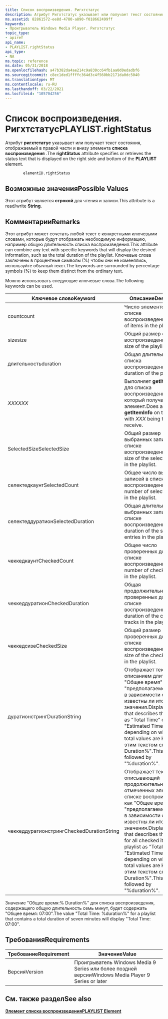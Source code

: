 ```yaml
---
title: Список воспроизведения. Ригхтстатус
description: Атрибут Ригхтстатус указывает или получает текст состояния, отображаемый в правой части и внизу элемента списка воспроизведения.
ms.assetid: 82861572-ee8d-4780-a890-f018662499ff
keywords:
- Проигрыватель Windows Media Player. Ригхтстатус
topic_type:
- apiref
api_name:
- PLAYLIST.rightStatus
api_type:
- NA
ms.topic: reference
ms.date: 05/31/2018
ms.openlocfilehash: a47b382da4ae214c9a830cc64fb1aa0d0edadbf6
ms.sourcegitcommit: c8ec1ded1ffffc364d3c4f560bb2171da0dc5040
ms.translationtype: MT
ms.contentlocale: ru-RU
ms.lasthandoff: 03/22/2021
ms.locfileid: "105704256"
---
```

# <a name="playlistrightstatus"></a><span data-ttu-id="87e97-104">Список воспроизведения. Ригхтстатус</span><span class="sxs-lookup"><span data-stu-id="87e97-104">PLAYLIST.rightStatus</span></span>

<span data-ttu-id="87e97-105">Атрибут **ригхтстатус** указывает или получает текст состояния, отображаемый в правой части и внизу элемента **списка воспроизведения** .</span><span class="sxs-lookup"><span data-stu-id="87e97-105">The **rightStatus** attribute specifies or retrieves the status text that is displayed on the right side and bottom of the **PLAYLIST** element.</span></span>

``` syntax
        elementID.rightStatus
```

## <a name="possible-values"></a><span data-ttu-id="87e97-106">Возможные значения</span><span class="sxs-lookup"><span data-stu-id="87e97-106">Possible Values</span></span>

<span data-ttu-id="87e97-107">Этот атрибут является **строкой** для чтения и записи.</span><span class="sxs-lookup"><span data-stu-id="87e97-107">This attribute is a read/write **String**.</span></span>

## <a name="remarks"></a><span data-ttu-id="87e97-108">Комментарии</span><span class="sxs-lookup"><span data-stu-id="87e97-108">Remarks</span></span>

<span data-ttu-id="87e97-109">Этот атрибут может сочетать любой текст с конкретными ключевыми словами, которые будут отображать необходимую информацию, например общую длительность списка воспроизведения.</span><span class="sxs-lookup"><span data-stu-id="87e97-109">This attribute can combine any text with specific keywords that will display the desired information, such as the total duration of the playlist.</span></span> <span data-ttu-id="87e97-110">Ключевые слова заключены в процентные символы (%) чтобы они не изменялись, используйте обычный текст.</span><span class="sxs-lookup"><span data-stu-id="87e97-110">The keywords are surrounded by percentage symbols (%) to keep them distinct from the ordinary text.</span></span>

<span data-ttu-id="87e97-111">Можно использовать следующие ключевые слова.</span><span class="sxs-lookup"><span data-stu-id="87e97-111">The following keywords can be used.</span></span>



| <span data-ttu-id="87e97-112">Ключевое слово</span><span class="sxs-lookup"><span data-stu-id="87e97-112">Keyword</span></span>               | <span data-ttu-id="87e97-113">Описание</span><span class="sxs-lookup"><span data-stu-id="87e97-113">Description</span></span>                                                                                                                                                                                                  |
|-----------------------|--------------------------------------------------------------------------------------------------------------------------------------------------------------------------------------------------------------|
| <span data-ttu-id="87e97-114">count</span><span class="sxs-lookup"><span data-stu-id="87e97-114">count</span></span>                 | <span data-ttu-id="87e97-115">Число элементов в списке воспроизведения.</span><span class="sxs-lookup"><span data-stu-id="87e97-115">Number of items in the playlist.</span></span>                                                                                                                                                                             |
| <span data-ttu-id="87e97-116">size</span><span class="sxs-lookup"><span data-stu-id="87e97-116">size</span></span>                  | <span data-ttu-id="87e97-117">Общий размер списка воспроизведения.</span><span class="sxs-lookup"><span data-stu-id="87e97-117">Total size of the playlist.</span></span>                                                                                                                                                                                  |
| <span data-ttu-id="87e97-118">длительность</span><span class="sxs-lookup"><span data-stu-id="87e97-118">duration</span></span>              | <span data-ttu-id="87e97-119">Общая длительность списка воспроизведения.</span><span class="sxs-lookup"><span data-stu-id="87e97-119">Total duration of the playlist.</span></span>                                                                                                                                                                              |
| <span data-ttu-id="87e97-120">*XXX*</span><span class="sxs-lookup"><span data-stu-id="87e97-120">*XXX*</span></span>                 | <span data-ttu-id="87e97-121">Выполняет **getItemInfo** для списка воспроизведения с *xxx* , который получает элемент.</span><span class="sxs-lookup"><span data-stu-id="87e97-121">Does a **getItemInfo** on the playlist with *XXX* being the item to receive.</span></span>                                                                                                                                 |
| <span data-ttu-id="87e97-122">SelectedSize</span><span class="sxs-lookup"><span data-stu-id="87e97-122">SelectedSize</span></span>          | <span data-ttu-id="87e97-123">Общий размер выбранных записей в списке воспроизведения.</span><span class="sxs-lookup"><span data-stu-id="87e97-123">Total size of the selected entries in the playlist.</span></span>                                                                                                                                                          |
| <span data-ttu-id="87e97-124">селектедкаунт</span><span class="sxs-lookup"><span data-stu-id="87e97-124">SelectedCount</span></span>         | <span data-ttu-id="87e97-125">Общее число выбранных записей в списке воспроизведения.</span><span class="sxs-lookup"><span data-stu-id="87e97-125">Total number of selected entries in the playlist.</span></span>                                                                                                                                                            |
| <span data-ttu-id="87e97-126">селектеддуратион</span><span class="sxs-lookup"><span data-stu-id="87e97-126">SelectedDuration</span></span>      | <span data-ttu-id="87e97-127">Общая длительность выбранных записей в списке воспроизведения.</span><span class="sxs-lookup"><span data-stu-id="87e97-127">Total duration of the selected entries in the playlist.</span></span>                                                                                                                                                      |
| <span data-ttu-id="87e97-128">чеккедкаунт</span><span class="sxs-lookup"><span data-stu-id="87e97-128">CheckedCount</span></span>          | <span data-ttu-id="87e97-129">Общее число проверенных дорожек в списке воспроизведения.</span><span class="sxs-lookup"><span data-stu-id="87e97-129">Total number of checked tracks in the playlist.</span></span>                                                                                                                                                              |
| <span data-ttu-id="87e97-130">чеккеддуратион</span><span class="sxs-lookup"><span data-stu-id="87e97-130">CheckedDuration</span></span>       | <span data-ttu-id="87e97-131">Общая продолжительность проверенных дорожек в списке воспроизведения.</span><span class="sxs-lookup"><span data-stu-id="87e97-131">Total duration of the checked tracks in the playlist.</span></span>                                                                                                                                                        |
| <span data-ttu-id="87e97-132">чеккедсизе</span><span class="sxs-lookup"><span data-stu-id="87e97-132">CheckedSize</span></span>           | <span data-ttu-id="87e97-133">Общий размер проверенных дорожек в списке воспроизведения.</span><span class="sxs-lookup"><span data-stu-id="87e97-133">Total size of the checked tracks in the playlist.</span></span>                                                                                                                                                            |
| <span data-ttu-id="87e97-134">дуратионстринг</span><span class="sxs-lookup"><span data-stu-id="87e97-134">DurationString</span></span>        | <span data-ttu-id="87e97-135">Отображает текст с описанием длительности "Общее время" или "предполагаемое время" в зависимости от того, известны ли итоговые значения.</span><span class="sxs-lookup"><span data-stu-id="87e97-135">Displays text that describes the duration as "Total Time" or "Estimated Time", depending on whether the total values are known.</span></span> <span data-ttu-id="87e97-136">За этим текстом следует "% Duration%".</span><span class="sxs-lookup"><span data-stu-id="87e97-136">This text is followed by "%duration%".</span></span>                                       |
| <span data-ttu-id="87e97-137">чеккеддуратионстринг</span><span class="sxs-lookup"><span data-stu-id="87e97-137">CheckedDurationString</span></span> | <span data-ttu-id="87e97-138">Отображает текст, описывающий продолжительность всех отмеченных элементов в списке воспроизведения как "Общее время" или "предполагаемое время" в зависимости от того, известны ли итоговые значения.</span><span class="sxs-lookup"><span data-stu-id="87e97-138">Displays text that describes the duration for all checked items in the playlist as "Total Time" or "Estimated Time", depending on whether the total values are known.</span></span> <span data-ttu-id="87e97-139">За этим текстом следует "% Duration%".</span><span class="sxs-lookup"><span data-stu-id="87e97-139">This text is followed by "%duration%".</span></span> |



 

<span data-ttu-id="87e97-140">Значение "Общее время:% Duration%" для списка воспроизведения, содержащего общую длительность семь минут, будет содержать "Общее время: 07:00".</span><span class="sxs-lookup"><span data-stu-id="87e97-140">The value "Total Time: %duration%" for a playlist that contains a total duration of seven minutes will display "Total Time: 07:00".</span></span>

## <a name="requirements"></a><span data-ttu-id="87e97-141">Требования</span><span class="sxs-lookup"><span data-stu-id="87e97-141">Requirements</span></span>



| <span data-ttu-id="87e97-142">Требование</span><span class="sxs-lookup"><span data-stu-id="87e97-142">Requirement</span></span> | <span data-ttu-id="87e97-143">Значение</span><span class="sxs-lookup"><span data-stu-id="87e97-143">Value</span></span> |
|--------------------|---------------------------------------------------|
| <span data-ttu-id="87e97-144">Версия</span><span class="sxs-lookup"><span data-stu-id="87e97-144">Version</span></span><br/> | <span data-ttu-id="87e97-145">Проигрыватель Windows Media 9 Series или более поздней версии</span><span class="sxs-lookup"><span data-stu-id="87e97-145">Windows Media Player 9 Series or later</span></span><br/> |



## <a name="see-also"></a><span data-ttu-id="87e97-146">См. также раздел</span><span class="sxs-lookup"><span data-stu-id="87e97-146">See also</span></span>

<dl> <dt>

[<span data-ttu-id="87e97-147">**Элемент списка воспроизведения**</span><span class="sxs-lookup"><span data-stu-id="87e97-147">**PLAYLIST Element**</span></span>](playlist-element.md)
</dt> </dl>

 

 





